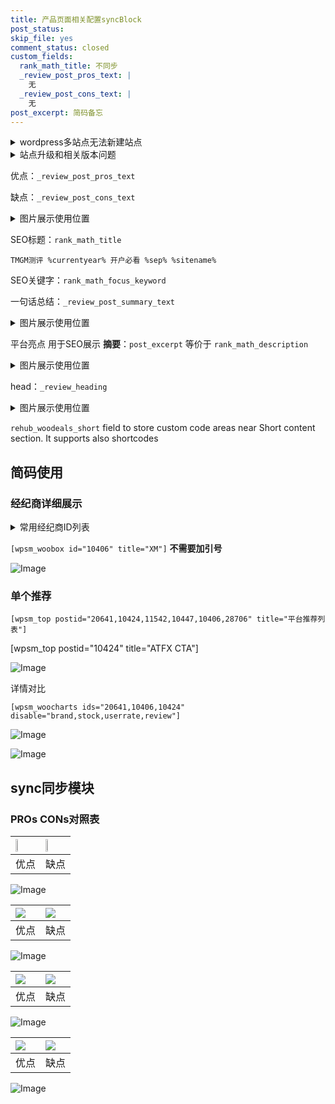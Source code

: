 ```yaml
---
title: 产品页面相关配置syncBlock
post_status: 
skip_file: yes
comment_status: closed
custom_fields:
  rank_math_title: 不同步
  _review_post_pros_text: |
    无
  _review_post_cons_text: |
    无
post_excerpt: 简码备忘
---
```

<details><summary>wordpress多站点无法新建站点</summary>

<li>和报错需要清理cookies一样的原因</li>
<li>wp-config.php里面<code>define( 'SUBDOMAIN_INSTALL', false );//子域名安装</code></li>
<li>新建子站点是用<code>define( 'SUBDOMAIN_INSTALL', true);//子域名安装</code> 完成以后，改成<code>false</code></li>
</details>

<details><summary>站点升级和相关版本问题</summary>

<p>wordpress：5.9.9
woocommerce：7.5.1
出现问题的地方：主题选项里面>><strong>Product layout >>compact style</strong></p>
<p>如何出现没有用过的字段 导致无法保存。先导出配置 然后进行修改，后面再次恢复即可。</p>
<p>出现部分字段无法显示时，需要返回默认布局后，对产品进行保存就好了。</p>
<p></p>
</details>

优点：`_review_post_pros_text`

缺点：`_review_post_cons_text`

<details><summary>图片展示使用位置</summary>

<img src="https://prod-files-secure.s3.us-west-2.amazonaws.com/39ed1227-6d7d-4570-be36-9ccd4a2c4241/f51d3d83-55d4-4bdf-9604-f37ec77ab556/Untitled.png?X-Amz-Algorithm=AWS4-HMAC-SHA256&X-Amz-Content-Sha256=UNSIGNED-PAYLOAD&X-Amz-Credential=ASIAZI2LB466WBH2VXVX%2F20250311%2Fus-west-2%2Fs3%2Faws4_request&X-Amz-Date=20250311T225517Z&X-Amz-Expires=3600&X-Amz-Security-Token=IQoJb3JpZ2luX2VjEGcaCXVzLXdlc3QtMiJHMEUCIQCM0MNhtFbB4fdhWm9sm6SdxshZphju9HYM1EN5LngGGgIgXfeqIahzA1IRFlEI6af%2FCfVnWE9kMQMhGru9JLGVBYgqiAQIsP%2F%2F%2F%2F%2F%2F%2F%2F%2F%2FARAAGgw2Mzc0MjMxODM4MDUiDJj%2B9ACBGqUZkRllpircA%2BsxtL5eu13JFxiMPjfkHJeeJF3W4BkUxWqCFudLQzTbJ5fSoIY%2BySc%2Frtmun9rqwhsYJTU9LQG7WCAv3rEI7fFKeSLS1Oglp2%2BO1cT8a3WrjJhTg0tKTXGRxrtqwWjz%2FQAro54XG8k60fewQX1xF%2BDaCtY5fXxPNbP8Mbc9n9U%2BZBRsEa4vjFCeTgzcDX7fsUvNz3A6%2FtyprbAp3DUxrzR5o4j8tn2eLfWnFuNemza%2Bjj%2FclJxIaYSOewBHZO%2BPkNwqsPo%2FrgBR83zjIXgZqpDirL9nwJpUcT8E9V5wE0IeL%2B0Xy64ZhVpAraApPCj%2FI%2FNaQXBncpgg1zu2RU2Gr4y%2FeQOgBhTi2E2Py7RAY0xW%2F%2FtowzgfQA35N6pBi0bdU3Bc3GuRt9XUEP%2F1D8BfnYASPKfRvoitDC7uN1dhw401cwGTrq35a0sszMKNk8z2EZbCuJd8InIvaBBindpXsZTp3niEZx3HIHJljXJnYsH6w%2BNWIE2CmEN8OTNXYnHphDdm6Gq6gVQO8x8TM89pp3soAXzP9ApDH%2FI%2FEaHPKLNRely0NIPANS8JqldEdOxjiwdgUOKL8QMjgsM%2BnhhWqnPnba6UVpDW50vA2Hou5lhPqh9dzML5BhpRP4ZNMI3xwr4GOqUB2S1m7PJ8pqzjoGrpg71WLqtahXUbT%2B2SwJRT%2FjhHhL6mhvkVe1wl6eVgYtNAuJ0mMo8SlqIo2h8BNNebCvaq%2Bd8mA4EWFAcm5ybvXVxmZPafC3O5VJ3seN9G4%2BDnsIpyGuTyvXbPwo4YIu9pQAIlw176JbX9WKOBjxgptP6nziMdQOPGp%2FzD8zXNE5tkVd8miYAWOhFQ1i9XarGAziGklvTLzOpL&X-Amz-Signature=aabf4a8282c2ef131720b08fa13a292947c11aea79bf9ff2bc7e3fa94642e0ac&X-Amz-SignedHeaders=host&x-id=GetObject" alt="Image">
</details>

SEO标题：`rank_math_title`

`TMGM测评 %currentyear% 开户必看 %sep% %sitename%`

SEO关键字：`rank_math_focus_keyword`

一句话总结：`_review_post_summary_text`

<details><summary>图片展示使用位置</summary>

<img src="https://prod-files-secure.s3.us-west-2.amazonaws.com/39ed1227-6d7d-4570-be36-9ccd4a2c4241/4b96a922-296c-4f4e-8630-d1c870cbce01/Untitled.png?X-Amz-Algorithm=AWS4-HMAC-SHA256&X-Amz-Content-Sha256=UNSIGNED-PAYLOAD&X-Amz-Credential=ASIAZI2LB466TIYFXFMM%2F20250311%2Fus-west-2%2Fs3%2Faws4_request&X-Amz-Date=20250311T225517Z&X-Amz-Expires=3600&X-Amz-Security-Token=IQoJb3JpZ2luX2VjEGcaCXVzLXdlc3QtMiJHMEUCIFu8HQ55FuubyCM7j3zN15LRKsGbYr4KKVTOX8d%2FDsWCAiEA1dZBgKb4f08lz3V%2FuQYPLSz4GDMtc42zfVTpTMzH5ocqiAQIr%2F%2F%2F%2F%2F%2F%2F%2F%2F%2F%2FARAAGgw2Mzc0MjMxODM4MDUiDBkUNTK8qCrO%2B0QUEircA4IcVfgu7K8Qq8S1%2Bkf2ndjS3IRtFAwJZ1lA4skfKdP47kawVnY8AHf6VQdJI%2FjGmZ%2BBNUiZZzU27keqpcX%2BPMW4y%2FV6lt64tgCnHpXf%2FCGDUmBipOH33ZyI8i5Bjce4i%2BKtLjZ3oubkYUJvMlWZdJO2hj1fThPZJKqTD%2BpLOxLDJ%2F9TXwEBh8JQr3GSNd6m6kF8sLL2Q6N0hGENJgNGAzByRmjMZDRQzRasUFOWubm71m26ONbzirV6te6%2Bw2bLJrAT7r1us1kpQsdZqqcO9UaPGbAu0x%2FZY1iz%2FwBhp6hhtsoBbVqPtj3cQbbYCqeribfvWGTPagdb5W567xPN0NI%2BXOcwRGnNJP3bhKF%2BA46UjsN8fOqzpkOySOCnmk6PPUHp8GwQ4SmGXCdZYXwksEFtAX6jc8NXYh7Hupe1hFFaKAbKPhAmVhF7Shi3NzzRb7X1bZGCvnfvHtb94ALN%2Fpzr%2BMKre1UcU2sAkTlsVQDRvuOCGgF1xMoUFYZR3ECl6Qnp884F32x%2FL%2FoYZu0LKlZWNGu7vvgxSFxYRqkE6%2FiTrV0QiuoG7u7SdJnJeOTHiEgmd7S5FtCyyD%2FQ9JSOQfCmQlS6vWaYbW4MTuSsk6EB%2FF9vjXRwle0BmNkRMPPwwr4GOqUBTI6d%2BlOHYR7AioLMRh1vo5qjQ%2BxDBUv9K2kDofEkXgedetnuLLPGBJCxyp2YsPn7gWPdbUyMFKBwtVkBNhrEWvxwzjXZiecUQXOh9CCfMOKSvWvkjbQS3TnAeR0tpEeyVRkn1e7my5R4WFruvBOazfbEY2KDvDcTU8nyF16MYPPaq%2B9JBgPMtV896kn%2FHll7LG5Nj61qAtf5wFHyiucmYmaVYQzl&X-Amz-Signature=f0fa90535a13874d4c021e6dc2de6e895437a637541337daf2a9af9031ce982a&X-Amz-SignedHeaders=host&x-id=GetObject" alt="Image">
</details>

平台亮点 用于SEO展示 **摘要**：`post_excerpt`  等价于 `rank_math_description`

<details><summary>图片展示使用位置</summary>

<img src="https://prod-files-secure.s3.us-west-2.amazonaws.com/39ed1227-6d7d-4570-be36-9ccd4a2c4241/1ee11f63-b60a-4dfe-a7a7-d58ff23b5d88/Untitled.png?X-Amz-Algorithm=AWS4-HMAC-SHA256&X-Amz-Content-Sha256=UNSIGNED-PAYLOAD&X-Amz-Credential=ASIAZI2LB466VPSN7DFH%2F20250311%2Fus-west-2%2Fs3%2Faws4_request&X-Amz-Date=20250311T225518Z&X-Amz-Expires=3600&X-Amz-Security-Token=IQoJb3JpZ2luX2VjEGcaCXVzLXdlc3QtMiJHMEUCIQC8RNwgGc4X2xD09PVT%2FFoZawBd1GUQdxj2iw%2Bny3cJsQIgEZFv9h8PetdHUjZzcwIF4GCdidornLdnGgZGaYwjIvQqiAQIsP%2F%2F%2F%2F%2F%2F%2F%2F%2F%2FARAAGgw2Mzc0MjMxODM4MDUiDCowoVSqwzwdAXfHXSrcA%2F3bvnPkhBAduZ%2Bl7dwcb44Mih74uZU1rR2IuVeeNJ66Swb9172PQi2hWPEaZ8NMWJZde4Cr95MwDvdqVHHOJKie%2BTTq%2FHL0hQduVs%2FCFtU3qYgBeEBFspB57xrpWgKiz6ud0VGIM3UYslibvukEN9fizSXTEFYIdnzy%2Fe%2FIhjN%2FZvy7Ct7JgyorCmHBHZr70Gt3Xj5xlsS9GBtybUhBvxX7AxAwxK81Q4%2BoB2UaEYmTIvQj1s1u%2BQsCW5KBba%2B9xsJON5zNQp6ThKzg3BR2AUZjaxz42AeBynco%2Fhv4hFTU4nvSzD3PQrJdlcDRNUup%2FTN4H0FurOOKHqUSm%2FDv4mTFDPqETlSvvIr1mvKCPMwj9FFagerP%2FBTW0fyy5OqJIIC%2B8PPbAoib3koOelQT1iSF5tynsF8XxOOpOftsdTCf6yLFtv41pJuisj5g3s0ChV8QBswDIEqC2ttpcb2wMUq%2BMgCh8oW5hvu3xjXv%2FT4tp%2FnZ%2F4f3wplmPy2bV%2BdeY5EFg07sbGaVGoQEseWpPEudNYrVlUlMQxE5orV3Pu4o02jsCRBBuIbRlhs%2B4Y%2BhbQ7WvZCnSjXrAn%2BO1hsft4Zrv8mAfTeSUzSrkSQ1sf%2FuLt8W6vYCj9f7Z%2FqpMPjxwr4GOqUB9XpFHDoXOQNNFargcLOm8Bvfl1%2BcfCuMll5Kb6lRCK33wUPkeLla%2BSumEPXo1wd%2Fk1eH9XiWXfCK5Slzo6Zwj3llIOX1rOBBI1sAYGgkG%2B0lKR1sJqvyKUkJqpC2SeF5qwExohHP68MwA7eB7xVhsYwZ1sNBbrLQVvX%2F609pXWDGzRflH%2FAxQpX1M1PJl1h7LgMq7gJUNNrEfK3etoi6z2VfdlRb&X-Amz-Signature=69c3a1ed8c894094520af8c0c0f6ab2e16cbc8a48a1e80331ee7aa861ccb9611&X-Amz-SignedHeaders=host&x-id=GetObject" alt="Image">
<img src="https://prod-files-secure.s3.us-west-2.amazonaws.com/39ed1227-6d7d-4570-be36-9ccd4a2c4241/ad4118b5-78d8-4fbe-801e-3b29b5d99c01/Untitled.png?X-Amz-Algorithm=AWS4-HMAC-SHA256&X-Amz-Content-Sha256=UNSIGNED-PAYLOAD&X-Amz-Credential=ASIAZI2LB466VPSN7DFH%2F20250311%2Fus-west-2%2Fs3%2Faws4_request&X-Amz-Date=20250311T225518Z&X-Amz-Expires=3600&X-Amz-Security-Token=IQoJb3JpZ2luX2VjEGcaCXVzLXdlc3QtMiJHMEUCIQC8RNwgGc4X2xD09PVT%2FFoZawBd1GUQdxj2iw%2Bny3cJsQIgEZFv9h8PetdHUjZzcwIF4GCdidornLdnGgZGaYwjIvQqiAQIsP%2F%2F%2F%2F%2F%2F%2F%2F%2F%2FARAAGgw2Mzc0MjMxODM4MDUiDCowoVSqwzwdAXfHXSrcA%2F3bvnPkhBAduZ%2Bl7dwcb44Mih74uZU1rR2IuVeeNJ66Swb9172PQi2hWPEaZ8NMWJZde4Cr95MwDvdqVHHOJKie%2BTTq%2FHL0hQduVs%2FCFtU3qYgBeEBFspB57xrpWgKiz6ud0VGIM3UYslibvukEN9fizSXTEFYIdnzy%2Fe%2FIhjN%2FZvy7Ct7JgyorCmHBHZr70Gt3Xj5xlsS9GBtybUhBvxX7AxAwxK81Q4%2BoB2UaEYmTIvQj1s1u%2BQsCW5KBba%2B9xsJON5zNQp6ThKzg3BR2AUZjaxz42AeBynco%2Fhv4hFTU4nvSzD3PQrJdlcDRNUup%2FTN4H0FurOOKHqUSm%2FDv4mTFDPqETlSvvIr1mvKCPMwj9FFagerP%2FBTW0fyy5OqJIIC%2B8PPbAoib3koOelQT1iSF5tynsF8XxOOpOftsdTCf6yLFtv41pJuisj5g3s0ChV8QBswDIEqC2ttpcb2wMUq%2BMgCh8oW5hvu3xjXv%2FT4tp%2FnZ%2F4f3wplmPy2bV%2BdeY5EFg07sbGaVGoQEseWpPEudNYrVlUlMQxE5orV3Pu4o02jsCRBBuIbRlhs%2B4Y%2BhbQ7WvZCnSjXrAn%2BO1hsft4Zrv8mAfTeSUzSrkSQ1sf%2FuLt8W6vYCj9f7Z%2FqpMPjxwr4GOqUB9XpFHDoXOQNNFargcLOm8Bvfl1%2BcfCuMll5Kb6lRCK33wUPkeLla%2BSumEPXo1wd%2Fk1eH9XiWXfCK5Slzo6Zwj3llIOX1rOBBI1sAYGgkG%2B0lKR1sJqvyKUkJqpC2SeF5qwExohHP68MwA7eB7xVhsYwZ1sNBbrLQVvX%2F609pXWDGzRflH%2FAxQpX1M1PJl1h7LgMq7gJUNNrEfK3etoi6z2VfdlRb&X-Amz-Signature=92bc2b85f4d591fa1169eeaab960c927a7620891a6bf17080b1b5b35f8100628&X-Amz-SignedHeaders=host&x-id=GetObject" alt="Image">
<img src="https://prod-files-secure.s3.us-west-2.amazonaws.com/39ed1227-6d7d-4570-be36-9ccd4a2c4241/a38cf7c9-a79c-4b64-9e94-13589fe0758b/Untitled.png?X-Amz-Algorithm=AWS4-HMAC-SHA256&X-Amz-Content-Sha256=UNSIGNED-PAYLOAD&X-Amz-Credential=ASIAZI2LB466VPSN7DFH%2F20250311%2Fus-west-2%2Fs3%2Faws4_request&X-Amz-Date=20250311T225518Z&X-Amz-Expires=3600&X-Amz-Security-Token=IQoJb3JpZ2luX2VjEGcaCXVzLXdlc3QtMiJHMEUCIQC8RNwgGc4X2xD09PVT%2FFoZawBd1GUQdxj2iw%2Bny3cJsQIgEZFv9h8PetdHUjZzcwIF4GCdidornLdnGgZGaYwjIvQqiAQIsP%2F%2F%2F%2F%2F%2F%2F%2F%2F%2FARAAGgw2Mzc0MjMxODM4MDUiDCowoVSqwzwdAXfHXSrcA%2F3bvnPkhBAduZ%2Bl7dwcb44Mih74uZU1rR2IuVeeNJ66Swb9172PQi2hWPEaZ8NMWJZde4Cr95MwDvdqVHHOJKie%2BTTq%2FHL0hQduVs%2FCFtU3qYgBeEBFspB57xrpWgKiz6ud0VGIM3UYslibvukEN9fizSXTEFYIdnzy%2Fe%2FIhjN%2FZvy7Ct7JgyorCmHBHZr70Gt3Xj5xlsS9GBtybUhBvxX7AxAwxK81Q4%2BoB2UaEYmTIvQj1s1u%2BQsCW5KBba%2B9xsJON5zNQp6ThKzg3BR2AUZjaxz42AeBynco%2Fhv4hFTU4nvSzD3PQrJdlcDRNUup%2FTN4H0FurOOKHqUSm%2FDv4mTFDPqETlSvvIr1mvKCPMwj9FFagerP%2FBTW0fyy5OqJIIC%2B8PPbAoib3koOelQT1iSF5tynsF8XxOOpOftsdTCf6yLFtv41pJuisj5g3s0ChV8QBswDIEqC2ttpcb2wMUq%2BMgCh8oW5hvu3xjXv%2FT4tp%2FnZ%2F4f3wplmPy2bV%2BdeY5EFg07sbGaVGoQEseWpPEudNYrVlUlMQxE5orV3Pu4o02jsCRBBuIbRlhs%2B4Y%2BhbQ7WvZCnSjXrAn%2BO1hsft4Zrv8mAfTeSUzSrkSQ1sf%2FuLt8W6vYCj9f7Z%2FqpMPjxwr4GOqUB9XpFHDoXOQNNFargcLOm8Bvfl1%2BcfCuMll5Kb6lRCK33wUPkeLla%2BSumEPXo1wd%2Fk1eH9XiWXfCK5Slzo6Zwj3llIOX1rOBBI1sAYGgkG%2B0lKR1sJqvyKUkJqpC2SeF5qwExohHP68MwA7eB7xVhsYwZ1sNBbrLQVvX%2F609pXWDGzRflH%2FAxQpX1M1PJl1h7LgMq7gJUNNrEfK3etoi6z2VfdlRb&X-Amz-Signature=e6d7780fff3d53565bdb2ebd0aaf86172c1b373dbd98dd4834ea6454bc26ad3c&X-Amz-SignedHeaders=host&x-id=GetObject" alt="Image">
<img src="https://prod-files-secure.s3.us-west-2.amazonaws.com/39ed1227-6d7d-4570-be36-9ccd4a2c4241/7da6fc1e-d2ac-42ae-8c75-cb5749aa18f6/Untitled.png?X-Amz-Algorithm=AWS4-HMAC-SHA256&X-Amz-Content-Sha256=UNSIGNED-PAYLOAD&X-Amz-Credential=ASIAZI2LB466VPSN7DFH%2F20250311%2Fus-west-2%2Fs3%2Faws4_request&X-Amz-Date=20250311T225518Z&X-Amz-Expires=3600&X-Amz-Security-Token=IQoJb3JpZ2luX2VjEGcaCXVzLXdlc3QtMiJHMEUCIQC8RNwgGc4X2xD09PVT%2FFoZawBd1GUQdxj2iw%2Bny3cJsQIgEZFv9h8PetdHUjZzcwIF4GCdidornLdnGgZGaYwjIvQqiAQIsP%2F%2F%2F%2F%2F%2F%2F%2F%2F%2FARAAGgw2Mzc0MjMxODM4MDUiDCowoVSqwzwdAXfHXSrcA%2F3bvnPkhBAduZ%2Bl7dwcb44Mih74uZU1rR2IuVeeNJ66Swb9172PQi2hWPEaZ8NMWJZde4Cr95MwDvdqVHHOJKie%2BTTq%2FHL0hQduVs%2FCFtU3qYgBeEBFspB57xrpWgKiz6ud0VGIM3UYslibvukEN9fizSXTEFYIdnzy%2Fe%2FIhjN%2FZvy7Ct7JgyorCmHBHZr70Gt3Xj5xlsS9GBtybUhBvxX7AxAwxK81Q4%2BoB2UaEYmTIvQj1s1u%2BQsCW5KBba%2B9xsJON5zNQp6ThKzg3BR2AUZjaxz42AeBynco%2Fhv4hFTU4nvSzD3PQrJdlcDRNUup%2FTN4H0FurOOKHqUSm%2FDv4mTFDPqETlSvvIr1mvKCPMwj9FFagerP%2FBTW0fyy5OqJIIC%2B8PPbAoib3koOelQT1iSF5tynsF8XxOOpOftsdTCf6yLFtv41pJuisj5g3s0ChV8QBswDIEqC2ttpcb2wMUq%2BMgCh8oW5hvu3xjXv%2FT4tp%2FnZ%2F4f3wplmPy2bV%2BdeY5EFg07sbGaVGoQEseWpPEudNYrVlUlMQxE5orV3Pu4o02jsCRBBuIbRlhs%2B4Y%2BhbQ7WvZCnSjXrAn%2BO1hsft4Zrv8mAfTeSUzSrkSQ1sf%2FuLt8W6vYCj9f7Z%2FqpMPjxwr4GOqUB9XpFHDoXOQNNFargcLOm8Bvfl1%2BcfCuMll5Kb6lRCK33wUPkeLla%2BSumEPXo1wd%2Fk1eH9XiWXfCK5Slzo6Zwj3llIOX1rOBBI1sAYGgkG%2B0lKR1sJqvyKUkJqpC2SeF5qwExohHP68MwA7eB7xVhsYwZ1sNBbrLQVvX%2F609pXWDGzRflH%2FAxQpX1M1PJl1h7LgMq7gJUNNrEfK3etoi6z2VfdlRb&X-Amz-Signature=84318cd062b4e815165d870bc867f8d568e61dfa6556e13e5d90f27e6bdf1734&X-Amz-SignedHeaders=host&x-id=GetObject" alt="Image">
<img src="https://prod-files-secure.s3.us-west-2.amazonaws.com/39ed1227-6d7d-4570-be36-9ccd4a2c4241/7e97f40a-eaee-47f5-b2f9-475f96808fa7/Untitled.png?X-Amz-Algorithm=AWS4-HMAC-SHA256&X-Amz-Content-Sha256=UNSIGNED-PAYLOAD&X-Amz-Credential=ASIAZI2LB466VPSN7DFH%2F20250311%2Fus-west-2%2Fs3%2Faws4_request&X-Amz-Date=20250311T225518Z&X-Amz-Expires=3600&X-Amz-Security-Token=IQoJb3JpZ2luX2VjEGcaCXVzLXdlc3QtMiJHMEUCIQC8RNwgGc4X2xD09PVT%2FFoZawBd1GUQdxj2iw%2Bny3cJsQIgEZFv9h8PetdHUjZzcwIF4GCdidornLdnGgZGaYwjIvQqiAQIsP%2F%2F%2F%2F%2F%2F%2F%2F%2F%2FARAAGgw2Mzc0MjMxODM4MDUiDCowoVSqwzwdAXfHXSrcA%2F3bvnPkhBAduZ%2Bl7dwcb44Mih74uZU1rR2IuVeeNJ66Swb9172PQi2hWPEaZ8NMWJZde4Cr95MwDvdqVHHOJKie%2BTTq%2FHL0hQduVs%2FCFtU3qYgBeEBFspB57xrpWgKiz6ud0VGIM3UYslibvukEN9fizSXTEFYIdnzy%2Fe%2FIhjN%2FZvy7Ct7JgyorCmHBHZr70Gt3Xj5xlsS9GBtybUhBvxX7AxAwxK81Q4%2BoB2UaEYmTIvQj1s1u%2BQsCW5KBba%2B9xsJON5zNQp6ThKzg3BR2AUZjaxz42AeBynco%2Fhv4hFTU4nvSzD3PQrJdlcDRNUup%2FTN4H0FurOOKHqUSm%2FDv4mTFDPqETlSvvIr1mvKCPMwj9FFagerP%2FBTW0fyy5OqJIIC%2B8PPbAoib3koOelQT1iSF5tynsF8XxOOpOftsdTCf6yLFtv41pJuisj5g3s0ChV8QBswDIEqC2ttpcb2wMUq%2BMgCh8oW5hvu3xjXv%2FT4tp%2FnZ%2F4f3wplmPy2bV%2BdeY5EFg07sbGaVGoQEseWpPEudNYrVlUlMQxE5orV3Pu4o02jsCRBBuIbRlhs%2B4Y%2BhbQ7WvZCnSjXrAn%2BO1hsft4Zrv8mAfTeSUzSrkSQ1sf%2FuLt8W6vYCj9f7Z%2FqpMPjxwr4GOqUB9XpFHDoXOQNNFargcLOm8Bvfl1%2BcfCuMll5Kb6lRCK33wUPkeLla%2BSumEPXo1wd%2Fk1eH9XiWXfCK5Slzo6Zwj3llIOX1rOBBI1sAYGgkG%2B0lKR1sJqvyKUkJqpC2SeF5qwExohHP68MwA7eB7xVhsYwZ1sNBbrLQVvX%2F609pXWDGzRflH%2FAxQpX1M1PJl1h7LgMq7gJUNNrEfK3etoi6z2VfdlRb&X-Amz-Signature=feae5b6265b3716b4fadcb323f56a0bd99435525ac15799c502539cb1a8a20bf&X-Amz-SignedHeaders=host&x-id=GetObject" alt="Image">
</details>

head：`_review_heading`

<details><summary>图片展示使用位置</summary>

<img src="https://prod-files-secure.s3.us-west-2.amazonaws.com/39ed1227-6d7d-4570-be36-9ccd4a2c4241/3a4650ad-9887-415c-889a-edd51fa54f27/Untitled.png?X-Amz-Algorithm=AWS4-HMAC-SHA256&X-Amz-Content-Sha256=UNSIGNED-PAYLOAD&X-Amz-Credential=ASIAZI2LB4666KWCHST3%2F20250311%2Fus-west-2%2Fs3%2Faws4_request&X-Amz-Date=20250311T225518Z&X-Amz-Expires=3600&X-Amz-Security-Token=IQoJb3JpZ2luX2VjEGcaCXVzLXdlc3QtMiJHMEUCIQDgXS2H64Va0jHTfIkPskk8Db3anZ%2FJD9xgV%2BEify8zpwIgFgDaP3Jdr2JJxFsHRHRhiekloN1V2kUGfDqWNgmdJ80qiAQIsP%2F%2F%2F%2F%2F%2F%2F%2F%2F%2FARAAGgw2Mzc0MjMxODM4MDUiDNCivXHIvSSzAL7UASrcA%2FMO8KqW2T2Y1ChXJ5C%2BgRcCXZi11Uk5FSJZ7nh%2Fhv4bjbM%2FkCFqTD%2FvkAuBg3GXM%2FkVmUrWpZ5Hq1VcwGHRs%2FO5%2BGneLNJJfW5lksuPtFCEhbHjCwe4wqxOGfw3vl4eSbVu1e7GQ5IiRt%2Bj3PKQjkTjG%2FtBbWtp%2BwYYJ7%2FBWj61J32VtIUKHJSDhVoriZqAvABtRy1a5Sqlnmu9GiQIZ3PRYGBPGPqX%2Fn948H5awoFPvdsBrB1H3QAWEwVDfmP7tx7CaPx8egXYVcFm2JVbW4T5p2R3hXlnUqLKIagekumjwJ4F%2Boks1Gux%2FTv2wbQxg4feVKbSornCI2ig9TX%2FgACblJc8fdvgr%2Fi%2F87Q3BmXOV5Iq67ByAeJmfna%2BJQyRYVYeq7%2FOIOkbg9i0Y2VOZq6zjKXaZHNm75Ib0qDpEU%2BoNxcCLQDQaCPsOPupPq1fpjADL%2BwaHFOMidUuMHlmIu7YKjRoCdv5OIlPzD5djq1qm%2FNFW68VYjjP5jrbv2hNs7YJ31tUDJXiY1k5psmys5ojlelWhxjYq8B4%2BC4hH73DDecThV%2BkP8D6Mp02%2BLlzl7Q3vT1bjzzzG3bCWppkdh%2Bgwvv9CsMyM9UPvHFJ5vmFXrxSX7C4Lyvjkj8FMKXxwr4GOqUBoihafIQD6NIIF24ff8sshAARFHP7lwpk6lN8UpMGHvaP6avvYwZVYZtfEijPnqYlJo56HsOHSCajtdpdefDs5jNT2KCtjho3iblEQV6Mitp0uKOHiayZDRJXVWlpLm1F3mr8ZL00%2FGl3PMItQBky%2BOM4YsmZAohoxFKStrAkvwtW6hgQppoNUAJCfbvWx7X0LAgjALmYMWZFJpkV4oGsZnSpRSe9&X-Amz-Signature=32b96ac042c750f96e77b88f3bb51b54d6fbdb54640a9a219b6f551a51943889&X-Amz-SignedHeaders=host&x-id=GetObject" alt="Image">
</details>

`rehub_woodeals_short`	field to store custom code areas near Short content section. It supports also shortcodes



## 简码使用

### 经纪商详细展示

<details><summary>常用经纪商ID列表</summary>

<pre><code class="php">嘉盛 ===> 20641  [wpsm_woobox id="20641" title="嘉盛"]
易信easymarkets ===> 11542  [wpsm_woobox id="11542" title="易信easymarkets"]
ATFX外汇 ===> 10424  [wpsm_woobox id="10424" title="ATFX"]
XM ===> 10406  [wpsm_woobox id="10406" title="XM"]
TMGM ===> 29622  [wpsm_woobox id="29622" title="TMGM"]
HYCM ===> 10447  [wpsm_woobox id="10447" title="HYCM"]
fpmarkets澳福外汇 ===> 20639  [wpsm_woobox id="20639" title="fpmarkets澳福外汇"]</code></pre>
</details>

`[wpsm_woobox id="10406" title="XM"]` **不需要加引号**

![Image](https://prod-files-secure.s3.us-west-2.amazonaws.com/39ed1227-6d7d-4570-be36-9ccd4a2c4241/4f898f9d-0fa7-4e43-acd3-ac6bc7be575a/Untitled.png?X-Amz-Algorithm=AWS4-HMAC-SHA256&X-Amz-Content-Sha256=UNSIGNED-PAYLOAD&X-Amz-Credential=ASIAZI2LB466RGGEM4MU%2F20250311%2Fus-west-2%2Fs3%2Faws4_request&X-Amz-Date=20250311T225515Z&X-Amz-Expires=3600&X-Amz-Security-Token=IQoJb3JpZ2luX2VjEGcaCXVzLXdlc3QtMiJHMEUCIQCKgsIN2vweYv6Y1jMx0fjhY8xfUAfOllxV6ooide91JQIgUusUkDUSVpBscG%2FlVbmS5wzdzyDfodAPuH0GTyrJRO0qiAQIsP%2F%2F%2F%2F%2F%2F%2F%2F%2F%2FARAAGgw2Mzc0MjMxODM4MDUiDDXqlwmZOYiIEjjGuSrcA7YN9X%2Fg%2BP6ARvduz5kehJAgwTJJlV90wlOuQiHd%2FVnawXEAEK%2B4jY%2BckxC2o4pxFWE%2BtmHxP0tK2Aw81swwxP2HZ4zFNKOeu0AuXQliv8f3shfkv3i6Ket3X8N7UBkAU2y6GqMY%2B1bYSmWwmR9%2BOvQBuGNEyzHfRoicz6pYdEdPwWkq8qrrVD0vxamy0PwNpeIE8Du%2FaB2ySqI62GV5FgF4qfS785IQtv%2Bv0FOWq59DUtoLo08lrGaxZlL3WavEmsB89hwzHTDo906wFuc27H69zjCR5hsbBYjBiJ4SeTg5hg55d7h1m3NMeWEzEpNUQ58Kc2o3PW2a6Xl4CIQXpYrh0BjeVv1XYXbOysiWalND56UR9SC%2F%2B464khAvAHudoBoJYLoo%2Fxrg7fgsaHvxDlIVJnZsjsJDGK1Qp39F6LaCmaRtSxRUq7PoMHOrjqHnbaDNCT7rXSVPnLlBFaJB5pvg6QXIkrKs%2FOGH8jVSr3CVLqPIlKzhkNyKODkqbOlSZAcKdxPCyXnSxgrFi3WCXPRcDrXkM1ol1wgirp%2F9Z%2FDAkdJSEcJamDlj7vdUl0l%2FZ361zlXH0dLjQ8n18ynqaO2hlUcYsnnNQsOTconcIWI3ozcAZqSM61skHncgMPHwwr4GOqUB2LNrCmmXcLFcW3jvbFTolz0LOIeaDYWRNaPzJuwi%2BrrTlL0aWBtfyndqnm1ISdG%2B7pZ%2BIoiIqCiEFGKIdwbtuZmhwU5lEctiVq0qLlLAAnyTix5DPxdm4qeRUVepoStJ8Gnsms9W6AEuDGHtLl%2BlJvIGI1opKfa%2BQdwfZiHP3fvsW6QZzzyffaUa5A9r03z0yTIFp8BlFeb2w%2Bjc8jQic1aYPmOv&X-Amz-Signature=4c1af1fa744a6e2a63358738f80f5c4c138a7775453e5b20be16701beeef6df4&X-Amz-SignedHeaders=host&x-id=GetObject)

### 单个推荐
`[wpsm_top postid="20641,10424,11542,10447,10406,28706" title="平台推荐列表"]`

[wpsm_top postid="10424" title="ATFX CTA"]

![Image](https://prod-files-secure.s3.us-west-2.amazonaws.com/39ed1227-6d7d-4570-be36-9ccd4a2c4241/5ac620dc-51a8-48b6-b55d-91f47299193c/Untitled.png?X-Amz-Algorithm=AWS4-HMAC-SHA256&X-Amz-Content-Sha256=UNSIGNED-PAYLOAD&X-Amz-Credential=ASIAZI2LB466RGGEM4MU%2F20250311%2Fus-west-2%2Fs3%2Faws4_request&X-Amz-Date=20250311T225515Z&X-Amz-Expires=3600&X-Amz-Security-Token=IQoJb3JpZ2luX2VjEGcaCXVzLXdlc3QtMiJHMEUCIQCKgsIN2vweYv6Y1jMx0fjhY8xfUAfOllxV6ooide91JQIgUusUkDUSVpBscG%2FlVbmS5wzdzyDfodAPuH0GTyrJRO0qiAQIsP%2F%2F%2F%2F%2F%2F%2F%2F%2F%2FARAAGgw2Mzc0MjMxODM4MDUiDDXqlwmZOYiIEjjGuSrcA7YN9X%2Fg%2BP6ARvduz5kehJAgwTJJlV90wlOuQiHd%2FVnawXEAEK%2B4jY%2BckxC2o4pxFWE%2BtmHxP0tK2Aw81swwxP2HZ4zFNKOeu0AuXQliv8f3shfkv3i6Ket3X8N7UBkAU2y6GqMY%2B1bYSmWwmR9%2BOvQBuGNEyzHfRoicz6pYdEdPwWkq8qrrVD0vxamy0PwNpeIE8Du%2FaB2ySqI62GV5FgF4qfS785IQtv%2Bv0FOWq59DUtoLo08lrGaxZlL3WavEmsB89hwzHTDo906wFuc27H69zjCR5hsbBYjBiJ4SeTg5hg55d7h1m3NMeWEzEpNUQ58Kc2o3PW2a6Xl4CIQXpYrh0BjeVv1XYXbOysiWalND56UR9SC%2F%2B464khAvAHudoBoJYLoo%2Fxrg7fgsaHvxDlIVJnZsjsJDGK1Qp39F6LaCmaRtSxRUq7PoMHOrjqHnbaDNCT7rXSVPnLlBFaJB5pvg6QXIkrKs%2FOGH8jVSr3CVLqPIlKzhkNyKODkqbOlSZAcKdxPCyXnSxgrFi3WCXPRcDrXkM1ol1wgirp%2F9Z%2FDAkdJSEcJamDlj7vdUl0l%2FZ361zlXH0dLjQ8n18ynqaO2hlUcYsnnNQsOTconcIWI3ozcAZqSM61skHncgMPHwwr4GOqUB2LNrCmmXcLFcW3jvbFTolz0LOIeaDYWRNaPzJuwi%2BrrTlL0aWBtfyndqnm1ISdG%2B7pZ%2BIoiIqCiEFGKIdwbtuZmhwU5lEctiVq0qLlLAAnyTix5DPxdm4qeRUVepoStJ8Gnsms9W6AEuDGHtLl%2BlJvIGI1opKfa%2BQdwfZiHP3fvsW6QZzzyffaUa5A9r03z0yTIFp8BlFeb2w%2Bjc8jQic1aYPmOv&X-Amz-Signature=70166725de73096c76a9590760e3e6881d504e70a5cb8f0612c5a51aae62bc2b&X-Amz-SignedHeaders=host&x-id=GetObject)

详情对比

`[wpsm_woocharts ids="20641,10406,10424" disable="brand,stock,userrate,review"]`

![Image](https://prod-files-secure.s3.us-west-2.amazonaws.com/39ed1227-6d7d-4570-be36-9ccd4a2c4241/bf3ba45f-b9f3-4295-8aef-b4a495fd25f4/Untitled.png?X-Amz-Algorithm=AWS4-HMAC-SHA256&X-Amz-Content-Sha256=UNSIGNED-PAYLOAD&X-Amz-Credential=ASIAZI2LB466RGGEM4MU%2F20250311%2Fus-west-2%2Fs3%2Faws4_request&X-Amz-Date=20250311T225515Z&X-Amz-Expires=3600&X-Amz-Security-Token=IQoJb3JpZ2luX2VjEGcaCXVzLXdlc3QtMiJHMEUCIQCKgsIN2vweYv6Y1jMx0fjhY8xfUAfOllxV6ooide91JQIgUusUkDUSVpBscG%2FlVbmS5wzdzyDfodAPuH0GTyrJRO0qiAQIsP%2F%2F%2F%2F%2F%2F%2F%2F%2F%2FARAAGgw2Mzc0MjMxODM4MDUiDDXqlwmZOYiIEjjGuSrcA7YN9X%2Fg%2BP6ARvduz5kehJAgwTJJlV90wlOuQiHd%2FVnawXEAEK%2B4jY%2BckxC2o4pxFWE%2BtmHxP0tK2Aw81swwxP2HZ4zFNKOeu0AuXQliv8f3shfkv3i6Ket3X8N7UBkAU2y6GqMY%2B1bYSmWwmR9%2BOvQBuGNEyzHfRoicz6pYdEdPwWkq8qrrVD0vxamy0PwNpeIE8Du%2FaB2ySqI62GV5FgF4qfS785IQtv%2Bv0FOWq59DUtoLo08lrGaxZlL3WavEmsB89hwzHTDo906wFuc27H69zjCR5hsbBYjBiJ4SeTg5hg55d7h1m3NMeWEzEpNUQ58Kc2o3PW2a6Xl4CIQXpYrh0BjeVv1XYXbOysiWalND56UR9SC%2F%2B464khAvAHudoBoJYLoo%2Fxrg7fgsaHvxDlIVJnZsjsJDGK1Qp39F6LaCmaRtSxRUq7PoMHOrjqHnbaDNCT7rXSVPnLlBFaJB5pvg6QXIkrKs%2FOGH8jVSr3CVLqPIlKzhkNyKODkqbOlSZAcKdxPCyXnSxgrFi3WCXPRcDrXkM1ol1wgirp%2F9Z%2FDAkdJSEcJamDlj7vdUl0l%2FZ361zlXH0dLjQ8n18ynqaO2hlUcYsnnNQsOTconcIWI3ozcAZqSM61skHncgMPHwwr4GOqUB2LNrCmmXcLFcW3jvbFTolz0LOIeaDYWRNaPzJuwi%2BrrTlL0aWBtfyndqnm1ISdG%2B7pZ%2BIoiIqCiEFGKIdwbtuZmhwU5lEctiVq0qLlLAAnyTix5DPxdm4qeRUVepoStJ8Gnsms9W6AEuDGHtLl%2BlJvIGI1opKfa%2BQdwfZiHP3fvsW6QZzzyffaUa5A9r03z0yTIFp8BlFeb2w%2Bjc8jQic1aYPmOv&X-Amz-Signature=b93f687ff118a7bc79f187a64f115f54feb8b80d7c42555d010be699b3723220&X-Amz-SignedHeaders=host&x-id=GetObject)

![Image](https://prod-files-secure.s3.us-west-2.amazonaws.com/39ed1227-6d7d-4570-be36-9ccd4a2c4241/30bc56ef-f383-4b48-9768-2ebc9e436ec0/Untitled.png?X-Amz-Algorithm=AWS4-HMAC-SHA256&X-Amz-Content-Sha256=UNSIGNED-PAYLOAD&X-Amz-Credential=ASIAZI2LB466RGGEM4MU%2F20250311%2Fus-west-2%2Fs3%2Faws4_request&X-Amz-Date=20250311T225515Z&X-Amz-Expires=3600&X-Amz-Security-Token=IQoJb3JpZ2luX2VjEGcaCXVzLXdlc3QtMiJHMEUCIQCKgsIN2vweYv6Y1jMx0fjhY8xfUAfOllxV6ooide91JQIgUusUkDUSVpBscG%2FlVbmS5wzdzyDfodAPuH0GTyrJRO0qiAQIsP%2F%2F%2F%2F%2F%2F%2F%2F%2F%2FARAAGgw2Mzc0MjMxODM4MDUiDDXqlwmZOYiIEjjGuSrcA7YN9X%2Fg%2BP6ARvduz5kehJAgwTJJlV90wlOuQiHd%2FVnawXEAEK%2B4jY%2BckxC2o4pxFWE%2BtmHxP0tK2Aw81swwxP2HZ4zFNKOeu0AuXQliv8f3shfkv3i6Ket3X8N7UBkAU2y6GqMY%2B1bYSmWwmR9%2BOvQBuGNEyzHfRoicz6pYdEdPwWkq8qrrVD0vxamy0PwNpeIE8Du%2FaB2ySqI62GV5FgF4qfS785IQtv%2Bv0FOWq59DUtoLo08lrGaxZlL3WavEmsB89hwzHTDo906wFuc27H69zjCR5hsbBYjBiJ4SeTg5hg55d7h1m3NMeWEzEpNUQ58Kc2o3PW2a6Xl4CIQXpYrh0BjeVv1XYXbOysiWalND56UR9SC%2F%2B464khAvAHudoBoJYLoo%2Fxrg7fgsaHvxDlIVJnZsjsJDGK1Qp39F6LaCmaRtSxRUq7PoMHOrjqHnbaDNCT7rXSVPnLlBFaJB5pvg6QXIkrKs%2FOGH8jVSr3CVLqPIlKzhkNyKODkqbOlSZAcKdxPCyXnSxgrFi3WCXPRcDrXkM1ol1wgirp%2F9Z%2FDAkdJSEcJamDlj7vdUl0l%2FZ361zlXH0dLjQ8n18ynqaO2hlUcYsnnNQsOTconcIWI3ozcAZqSM61skHncgMPHwwr4GOqUB2LNrCmmXcLFcW3jvbFTolz0LOIeaDYWRNaPzJuwi%2BrrTlL0aWBtfyndqnm1ISdG%2B7pZ%2BIoiIqCiEFGKIdwbtuZmhwU5lEctiVq0qLlLAAnyTix5DPxdm4qeRUVepoStJ8Gnsms9W6AEuDGHtLl%2BlJvIGI1opKfa%2BQdwfZiHP3fvsW6QZzzyffaUa5A9r03z0yTIFp8BlFeb2w%2Bjc8jQic1aYPmOv&X-Amz-Signature=1fb78947a993b15016e69646b2a6e8a54c25124e4d1ec714e3aebeaa60b30c71&X-Amz-SignedHeaders=host&x-id=GetObject)

## sync同步模块

### PROs CONs对照表

| <img src="https://cdn.ifttt.fun/gh/jarlin8/OSS@main/icons/customize/pros.svg" height="auto" width="37.3%"> | <img src="https://cdn.ifttt.fun/gh/jarlin8/OSS@main/icons/customize/cons.svg" height="auto" width="28.8%"> |
| :--- | :--- |
| 优点 | 缺点 |

![Image](https://prod-files-secure.s3.us-west-2.amazonaws.com/39ed1227-6d7d-4570-be36-9ccd4a2c4241/8742b755-dfb5-4004-9a5f-d6e561664bd8/Untitled.png?X-Amz-Algorithm=AWS4-HMAC-SHA256&X-Amz-Content-Sha256=UNSIGNED-PAYLOAD&X-Amz-Credential=ASIAZI2LB466RGGEM4MU%2F20250311%2Fus-west-2%2Fs3%2Faws4_request&X-Amz-Date=20250311T225515Z&X-Amz-Expires=3600&X-Amz-Security-Token=IQoJb3JpZ2luX2VjEGcaCXVzLXdlc3QtMiJHMEUCIQCKgsIN2vweYv6Y1jMx0fjhY8xfUAfOllxV6ooide91JQIgUusUkDUSVpBscG%2FlVbmS5wzdzyDfodAPuH0GTyrJRO0qiAQIsP%2F%2F%2F%2F%2F%2F%2F%2F%2F%2FARAAGgw2Mzc0MjMxODM4MDUiDDXqlwmZOYiIEjjGuSrcA7YN9X%2Fg%2BP6ARvduz5kehJAgwTJJlV90wlOuQiHd%2FVnawXEAEK%2B4jY%2BckxC2o4pxFWE%2BtmHxP0tK2Aw81swwxP2HZ4zFNKOeu0AuXQliv8f3shfkv3i6Ket3X8N7UBkAU2y6GqMY%2B1bYSmWwmR9%2BOvQBuGNEyzHfRoicz6pYdEdPwWkq8qrrVD0vxamy0PwNpeIE8Du%2FaB2ySqI62GV5FgF4qfS785IQtv%2Bv0FOWq59DUtoLo08lrGaxZlL3WavEmsB89hwzHTDo906wFuc27H69zjCR5hsbBYjBiJ4SeTg5hg55d7h1m3NMeWEzEpNUQ58Kc2o3PW2a6Xl4CIQXpYrh0BjeVv1XYXbOysiWalND56UR9SC%2F%2B464khAvAHudoBoJYLoo%2Fxrg7fgsaHvxDlIVJnZsjsJDGK1Qp39F6LaCmaRtSxRUq7PoMHOrjqHnbaDNCT7rXSVPnLlBFaJB5pvg6QXIkrKs%2FOGH8jVSr3CVLqPIlKzhkNyKODkqbOlSZAcKdxPCyXnSxgrFi3WCXPRcDrXkM1ol1wgirp%2F9Z%2FDAkdJSEcJamDlj7vdUl0l%2FZ361zlXH0dLjQ8n18ynqaO2hlUcYsnnNQsOTconcIWI3ozcAZqSM61skHncgMPHwwr4GOqUB2LNrCmmXcLFcW3jvbFTolz0LOIeaDYWRNaPzJuwi%2BrrTlL0aWBtfyndqnm1ISdG%2B7pZ%2BIoiIqCiEFGKIdwbtuZmhwU5lEctiVq0qLlLAAnyTix5DPxdm4qeRUVepoStJ8Gnsms9W6AEuDGHtLl%2BlJvIGI1opKfa%2BQdwfZiHP3fvsW6QZzzyffaUa5A9r03z0yTIFp8BlFeb2w%2Bjc8jQic1aYPmOv&X-Amz-Signature=17a1de1d3c78195eacd9c1241d866ea84fc28311805fd6641df489b150572379&X-Amz-SignedHeaders=host&x-id=GetObject)

| <img src="https://cdn.ifttt.fun/gh/jarlin8/OSS@main/icons/customize/pros1.svg" height="auto"> | <img src="https://cdn.ifttt.fun/gh/jarlin8/OSS@main/icons/customize/cons1.svg" height="auto"> |
| :--- | :--- |
| 优点 | 缺点 |

![Image](https://prod-files-secure.s3.us-west-2.amazonaws.com/39ed1227-6d7d-4570-be36-9ccd4a2c4241/806358f8-c9c4-4e17-bb35-c6c76a5397a5/Untitled.png?X-Amz-Algorithm=AWS4-HMAC-SHA256&X-Amz-Content-Sha256=UNSIGNED-PAYLOAD&X-Amz-Credential=ASIAZI2LB466RGGEM4MU%2F20250311%2Fus-west-2%2Fs3%2Faws4_request&X-Amz-Date=20250311T225515Z&X-Amz-Expires=3600&X-Amz-Security-Token=IQoJb3JpZ2luX2VjEGcaCXVzLXdlc3QtMiJHMEUCIQCKgsIN2vweYv6Y1jMx0fjhY8xfUAfOllxV6ooide91JQIgUusUkDUSVpBscG%2FlVbmS5wzdzyDfodAPuH0GTyrJRO0qiAQIsP%2F%2F%2F%2F%2F%2F%2F%2F%2F%2FARAAGgw2Mzc0MjMxODM4MDUiDDXqlwmZOYiIEjjGuSrcA7YN9X%2Fg%2BP6ARvduz5kehJAgwTJJlV90wlOuQiHd%2FVnawXEAEK%2B4jY%2BckxC2o4pxFWE%2BtmHxP0tK2Aw81swwxP2HZ4zFNKOeu0AuXQliv8f3shfkv3i6Ket3X8N7UBkAU2y6GqMY%2B1bYSmWwmR9%2BOvQBuGNEyzHfRoicz6pYdEdPwWkq8qrrVD0vxamy0PwNpeIE8Du%2FaB2ySqI62GV5FgF4qfS785IQtv%2Bv0FOWq59DUtoLo08lrGaxZlL3WavEmsB89hwzHTDo906wFuc27H69zjCR5hsbBYjBiJ4SeTg5hg55d7h1m3NMeWEzEpNUQ58Kc2o3PW2a6Xl4CIQXpYrh0BjeVv1XYXbOysiWalND56UR9SC%2F%2B464khAvAHudoBoJYLoo%2Fxrg7fgsaHvxDlIVJnZsjsJDGK1Qp39F6LaCmaRtSxRUq7PoMHOrjqHnbaDNCT7rXSVPnLlBFaJB5pvg6QXIkrKs%2FOGH8jVSr3CVLqPIlKzhkNyKODkqbOlSZAcKdxPCyXnSxgrFi3WCXPRcDrXkM1ol1wgirp%2F9Z%2FDAkdJSEcJamDlj7vdUl0l%2FZ361zlXH0dLjQ8n18ynqaO2hlUcYsnnNQsOTconcIWI3ozcAZqSM61skHncgMPHwwr4GOqUB2LNrCmmXcLFcW3jvbFTolz0LOIeaDYWRNaPzJuwi%2BrrTlL0aWBtfyndqnm1ISdG%2B7pZ%2BIoiIqCiEFGKIdwbtuZmhwU5lEctiVq0qLlLAAnyTix5DPxdm4qeRUVepoStJ8Gnsms9W6AEuDGHtLl%2BlJvIGI1opKfa%2BQdwfZiHP3fvsW6QZzzyffaUa5A9r03z0yTIFp8BlFeb2w%2Bjc8jQic1aYPmOv&X-Amz-Signature=23e04ea47768e385e81b07001946e4448435a36b4a844a861a1942888ba8ee6b&X-Amz-SignedHeaders=host&x-id=GetObject)

| <img src="https://cdn.ifttt.fun/gh/jarlin8/OSS@main/icons/customize/pros2.svg" height="auto"> | <img src="https://cdn.ifttt.fun/gh/jarlin8/OSS@main/icons/customize/cons2.svg" height="auto"> |
| :--- | :--- |
| 优点 | 缺点 |

![Image](https://prod-files-secure.s3.us-west-2.amazonaws.com/39ed1227-6d7d-4570-be36-9ccd4a2c4241/a9245ec9-70dd-4005-b534-0d54315fc5f3/Untitled.png?X-Amz-Algorithm=AWS4-HMAC-SHA256&X-Amz-Content-Sha256=UNSIGNED-PAYLOAD&X-Amz-Credential=ASIAZI2LB466RGGEM4MU%2F20250311%2Fus-west-2%2Fs3%2Faws4_request&X-Amz-Date=20250311T225515Z&X-Amz-Expires=3600&X-Amz-Security-Token=IQoJb3JpZ2luX2VjEGcaCXVzLXdlc3QtMiJHMEUCIQCKgsIN2vweYv6Y1jMx0fjhY8xfUAfOllxV6ooide91JQIgUusUkDUSVpBscG%2FlVbmS5wzdzyDfodAPuH0GTyrJRO0qiAQIsP%2F%2F%2F%2F%2F%2F%2F%2F%2F%2FARAAGgw2Mzc0MjMxODM4MDUiDDXqlwmZOYiIEjjGuSrcA7YN9X%2Fg%2BP6ARvduz5kehJAgwTJJlV90wlOuQiHd%2FVnawXEAEK%2B4jY%2BckxC2o4pxFWE%2BtmHxP0tK2Aw81swwxP2HZ4zFNKOeu0AuXQliv8f3shfkv3i6Ket3X8N7UBkAU2y6GqMY%2B1bYSmWwmR9%2BOvQBuGNEyzHfRoicz6pYdEdPwWkq8qrrVD0vxamy0PwNpeIE8Du%2FaB2ySqI62GV5FgF4qfS785IQtv%2Bv0FOWq59DUtoLo08lrGaxZlL3WavEmsB89hwzHTDo906wFuc27H69zjCR5hsbBYjBiJ4SeTg5hg55d7h1m3NMeWEzEpNUQ58Kc2o3PW2a6Xl4CIQXpYrh0BjeVv1XYXbOysiWalND56UR9SC%2F%2B464khAvAHudoBoJYLoo%2Fxrg7fgsaHvxDlIVJnZsjsJDGK1Qp39F6LaCmaRtSxRUq7PoMHOrjqHnbaDNCT7rXSVPnLlBFaJB5pvg6QXIkrKs%2FOGH8jVSr3CVLqPIlKzhkNyKODkqbOlSZAcKdxPCyXnSxgrFi3WCXPRcDrXkM1ol1wgirp%2F9Z%2FDAkdJSEcJamDlj7vdUl0l%2FZ361zlXH0dLjQ8n18ynqaO2hlUcYsnnNQsOTconcIWI3ozcAZqSM61skHncgMPHwwr4GOqUB2LNrCmmXcLFcW3jvbFTolz0LOIeaDYWRNaPzJuwi%2BrrTlL0aWBtfyndqnm1ISdG%2B7pZ%2BIoiIqCiEFGKIdwbtuZmhwU5lEctiVq0qLlLAAnyTix5DPxdm4qeRUVepoStJ8Gnsms9W6AEuDGHtLl%2BlJvIGI1opKfa%2BQdwfZiHP3fvsW6QZzzyffaUa5A9r03z0yTIFp8BlFeb2w%2Bjc8jQic1aYPmOv&X-Amz-Signature=13bed94e51b3c017775e54c98e3f3d7d6fdeb01697b18ec11172c17f3eed51de&X-Amz-SignedHeaders=host&x-id=GetObject)

| <img src="https://cdn.ifttt.fun/gh/jarlin8/OSS@main/icons/customize/pros3.svg" height="auto"> | <img src="https://cdn.ifttt.fun/gh/jarlin8/OSS@main/icons/customize/cons3.svg" height="auto"> |
| :--- | :--- |
| 优点 | 缺点 |

![Image](https://prod-files-secure.s3.us-west-2.amazonaws.com/39ed1227-6d7d-4570-be36-9ccd4a2c4241/e1e580a2-2e5c-4780-9ff4-19c318fc2284/Untitled.png?X-Amz-Algorithm=AWS4-HMAC-SHA256&X-Amz-Content-Sha256=UNSIGNED-PAYLOAD&X-Amz-Credential=ASIAZI2LB466RGGEM4MU%2F20250311%2Fus-west-2%2Fs3%2Faws4_request&X-Amz-Date=20250311T225515Z&X-Amz-Expires=3600&X-Amz-Security-Token=IQoJb3JpZ2luX2VjEGcaCXVzLXdlc3QtMiJHMEUCIQCKgsIN2vweYv6Y1jMx0fjhY8xfUAfOllxV6ooide91JQIgUusUkDUSVpBscG%2FlVbmS5wzdzyDfodAPuH0GTyrJRO0qiAQIsP%2F%2F%2F%2F%2F%2F%2F%2F%2F%2FARAAGgw2Mzc0MjMxODM4MDUiDDXqlwmZOYiIEjjGuSrcA7YN9X%2Fg%2BP6ARvduz5kehJAgwTJJlV90wlOuQiHd%2FVnawXEAEK%2B4jY%2BckxC2o4pxFWE%2BtmHxP0tK2Aw81swwxP2HZ4zFNKOeu0AuXQliv8f3shfkv3i6Ket3X8N7UBkAU2y6GqMY%2B1bYSmWwmR9%2BOvQBuGNEyzHfRoicz6pYdEdPwWkq8qrrVD0vxamy0PwNpeIE8Du%2FaB2ySqI62GV5FgF4qfS785IQtv%2Bv0FOWq59DUtoLo08lrGaxZlL3WavEmsB89hwzHTDo906wFuc27H69zjCR5hsbBYjBiJ4SeTg5hg55d7h1m3NMeWEzEpNUQ58Kc2o3PW2a6Xl4CIQXpYrh0BjeVv1XYXbOysiWalND56UR9SC%2F%2B464khAvAHudoBoJYLoo%2Fxrg7fgsaHvxDlIVJnZsjsJDGK1Qp39F6LaCmaRtSxRUq7PoMHOrjqHnbaDNCT7rXSVPnLlBFaJB5pvg6QXIkrKs%2FOGH8jVSr3CVLqPIlKzhkNyKODkqbOlSZAcKdxPCyXnSxgrFi3WCXPRcDrXkM1ol1wgirp%2F9Z%2FDAkdJSEcJamDlj7vdUl0l%2FZ361zlXH0dLjQ8n18ynqaO2hlUcYsnnNQsOTconcIWI3ozcAZqSM61skHncgMPHwwr4GOqUB2LNrCmmXcLFcW3jvbFTolz0LOIeaDYWRNaPzJuwi%2BrrTlL0aWBtfyndqnm1ISdG%2B7pZ%2BIoiIqCiEFGKIdwbtuZmhwU5lEctiVq0qLlLAAnyTix5DPxdm4qeRUVepoStJ8Gnsms9W6AEuDGHtLl%2BlJvIGI1opKfa%2BQdwfZiHP3fvsW6QZzzyffaUa5A9r03z0yTIFp8BlFeb2w%2Bjc8jQic1aYPmOv&X-Amz-Signature=b23bb723c8b870c8d307a29c82152551a13e144037338f6b77cd0b8fcd58ab0f&X-Amz-SignedHeaders=host&x-id=GetObject)